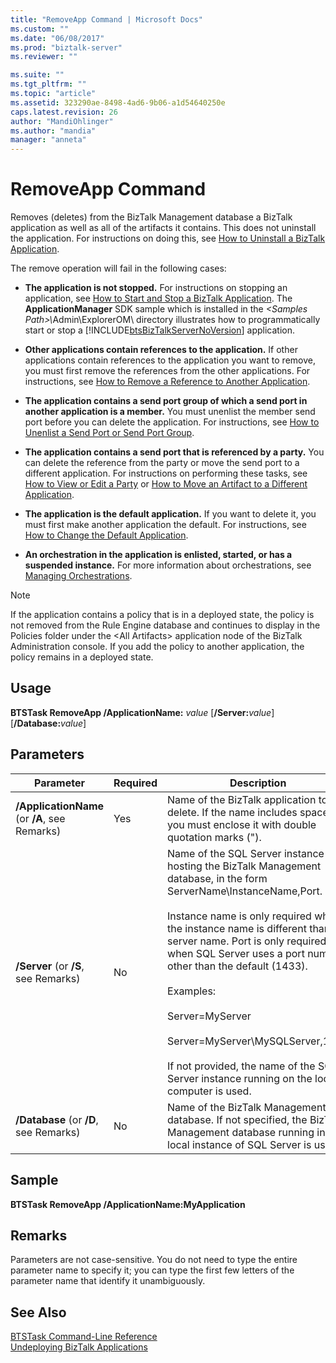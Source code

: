 ```yaml
---
title: "RemoveApp Command | Microsoft Docs"
ms.custom: ""
ms.date: "06/08/2017"
ms.prod: "biztalk-server"
ms.reviewer: ""

ms.suite: ""
ms.tgt_pltfrm: ""
ms.topic: "article"
ms.assetid: 323290ae-8498-4ad6-9b06-a1d54640250e
caps.latest.revision: 26
author: "MandiOhlinger"
ms.author: "mandia"
manager: "anneta"
---
```

# RemoveApp Command
Removes (deletes) from the BizTalk Management database a BizTalk application as well as all of the artifacts it contains. This does not uninstall the application. For instructions on doing this, see [How to Uninstall a BizTalk Application](../core/how-to-uninstall-a-biztalk-application.md).  
  
 The remove operation will fail in the following cases:  
  
- **The application is not stopped.** For instructions on stopping an application, see [How to Start and Stop a BizTalk Application](../core/how-to-start-and-stop-a-biztalk-application.md). The **ApplicationManager** SDK sample which is installed in the <em>\<Samples Path\>\\</em>Admin\ExplorerOM\ directory illustrates how to programmatically start or stop a [!INCLUDE[btsBizTalkServerNoVersion](../includes/btsbiztalkservernoversion-md.md)] application.  
  
- **Other applications contain references to the application.** If other applications contain references to the application you want to remove, you must first remove the references from the other applications. For instructions, see [How to Remove a Reference to Another Application](../core/how-to-remove-a-reference-to-another-application.md).  
  
- **The application contains a send port group of which a send port in another application is a member.** You must unenlist the member send port before you can delete the application. For instructions, see [How to Unenlist a Send Port or Send Port Group](../core/how-to-unenlist-a-send-port-or-send-port-group.md).  
  
- **The application contains a send port that is referenced by a party.** You can delete the reference from the party or move the send port to a different application. For instructions on performing these tasks, see [How to View or Edit a Party](http://msdn.microsoft.com/library/42e6f3a0-8f7d-4f6c-ab05-a1fab7bf46ca) or [How to Move an Artifact to a Different Application](../core/how-to-move-an-artifact-to-a-different-application.md).  
  
- **The application is the default application.** If you want to delete it, you must first make another application the default. For instructions, see [How to Change the Default Application](../core/how-to-change-the-default-application.md).  
  
- **An orchestration in the application is enlisted, started, or has a suspended instance.** For more information about orchestrations, see [Managing Orchestrations](../core/managing-orchestrations.md).  
  
> [!NOTE]
>  If the application contains a policy that is in a deployed state, the policy is not removed from the Rule Engine database and continues to display in the Policies folder under the \<All Artifacts\> application node of the BizTalk Administration console. If you add the policy to another application, the policy remains in a deployed state.  
  
## Usage  
 **BTSTask RemoveApp /ApplicationName:** *value* [**/Server:**<em>value</em>] [**/Database:**<em>value</em>]  
  
## Parameters  
  
|Parameter|Required|Description|  
|---------------|--------------|-----------------|  
|**/ApplicationName** (or **/A**, see Remarks)|Yes|Name of the BizTalk application to delete. If the name includes spaces, you must enclose it with double quotation marks (").|  
|**/Server** (or **/S**, see Remarks)|No|Name of the SQL Server instance hosting the BizTalk Management database, in the form ServerName\InstanceName,Port.<br /><br /> Instance name is only required when the instance name is different than the server name. Port is only required when SQL Server uses a port number other than the default (1433).<br /><br /> Examples:<br /><br /> Server=MyServer<br /><br /> Server=MyServer\MySQLServer,1533<br /><br /> If not provided, the name of the SQL Server instance running on the local computer is used.|  
|**/Database** (or **/D**, see Remarks)|No|Name of the BizTalk Management database. If not specified, the BizTalk Management database running in the local instance of SQL Server is used.|  
  
## Sample  
 **BTSTask RemoveApp /ApplicationName:MyApplication**  
  
## Remarks  
 Parameters are not case-sensitive. You do not need to type the entire parameter name to specify it; you can type the first few letters of the parameter name that identify it unambiguously.  
  
## See Also  
 [BTSTask Command-Line Reference](../core/btstask-command-line-reference.md)   
 [Undeploying BizTalk Applications](../core/undeploying-biztalk-applications.md)